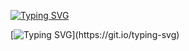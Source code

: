 [![Typing SVG](https://readme-typing-svg.demolab.com?font=Fira+Code&weight=700&size=30&pause=1000&color=F72EDE&width=700&height=100&lines=Hallo+Genie.;Mein+Name+ist+Ahmed+El-Gohary;Ich+setze+meine+fantasie+auf+den+Mars.%F0%9F%9A%80+;+Der+Fingerabdruch+ist+nich+unser+weg+.%E2%9C%A8)](https://git.io/typing-svg)

[![Typing SVG](https://readme-typing-svg.demolab.com?font=Fira+Code&pause=1000&color=8267F7&width=600&lines=Embedded+System+Software+Engineer.;skilled+in+AI+and+Data+Science.++;Passionate+about+AI+and+Robotics.)](https://git.io/typing-svg)
